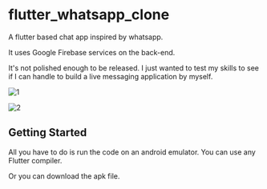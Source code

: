 # flutter_whatsapp_clone

A flutter based chat app inspired by whatsapp. 

It uses Google Firebase services on the back-end. 

It's not polished enough to be released. I just wanted to test my skills to see if I can handle to build a live messaging application by myself.

![1](https://user-images.githubusercontent.com/112648606/187977541-73bbee44-48c3-45c0-87f6-93e6f31170ee.PNG)

![2](https://user-images.githubusercontent.com/112648606/187977604-e678d5a7-67ae-475c-9d4b-0d753d7a6812.PNG)


## Getting Started

All you have to do is run the code on an android emulator. You can use any Flutter compiler. 

Or you can download the apk file.

